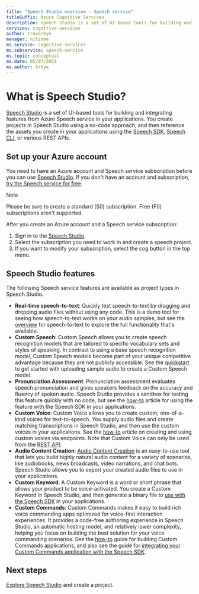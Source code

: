 ```yaml
---
title: "Speech Studio overview - Speech service"
titleSuffix: Azure Cognitive Services
description: Speech Studio is a set of UI-based tools for building and integrating features from Azure Speech service in your applications.
services: cognitive-services
author: trevorbye
manager: nitinme
ms.service: cognitive-services
ms.subservice: speech-service
ms.topic: conceptual
ms.date: 05/07/2021
ms.author: trbye
---
```


# What is Speech Studio?

[Speech Studio](https://speech.microsoft.com) is a set of UI-based tools for building and integrating features from Azure Speech service in your applications. You create projects in Speech Studio using a no-code approach, and then reference the assets you create in your applications using the [Speech SDK](speech-sdk.md), [Speech CLI](spx-overview.md), or various REST APIs.

## Set up your Azure account

You need to have an Azure account and Speech service subscription before you can use [Speech Studio](https://speech.microsoft.com). If you don't have an account and subscription, [try the Speech service for free](overview.md#try-the-speech-service-for-free).

> [!NOTE]
> Please be sure to create a standard (S0) subscription. Free (F0) subscriptions aren't supported.

After you create an Azure account and a Speech service subscription:

1. Sign in to the [Speech Studio](https://speech.microsoft.com).
1. Select the subscription you need to work in and create a speech project.
1. If you want to modify your subscription, select the cog button in the top menu.

## Speech Studio features

The following Speech service features are available as project types in Speech Studio.

* **Real-time speech-to-text**: Quickly test speech-to-text by dragging and dropping audio files without using any code. This is a demo tool for seeing how speech-to-text works on your audio samples, but see the [overview](speech-to-text.md) for speech-to-text to explore the full functionality that's available.
* **Custom Speech**: Custom Speech allows you to create speech recognition models that are tailored to specific vocabulary sets and styles of speaking. In contrast to using a base speech recognition model, Custom Speech models become part of your unique competitive advantage because they are not publicly accessible. See the [quickstart](how-to-custom-speech-test-and-train.md) to get started with uploading sample audio to create a Custom Speech model.
* **Pronunciation Assessment**: Pronunciation assessment evaluates speech pronunciation and gives speakers feedback on the accuracy and fluency of spoken audio. Speech Studio provides a sandbox for testing this feature quickly with no code, but see the [how-to](how-to-pronunciation-assessment.md) article for using the feature with the Speech SDK in your applications.
* **Custom Voice**: Custom Voice allows you to create custom, one-of-a-kind voices for text-to-speech. You supply audio files and create matching transcriptions in Speech Studio, and then use the custom voices in your applications. See the [how-to](how-to-custom-voice-create-voice.md) article on creating and using custom voices via endpoints. Note that Custom Voice can only be used from the [REST API](rest-text-to-speech.md).
* **Audio Content Creation**: [Audio Content Creation](how-to-audio-content-creation.md) is an easy-to-use tool that lets you build highly natural audio content for a variety of scenarios, like audiobooks, news broadcasts, video narrations, and chat bots. Speech Studio allows you to export your created audio files to use in your applications.
* **Custom Keyword**: A Custom Keyword is a word or short phrase that allows your product to be voice-activated. You create a Custom Keyword in Speech Studio, and then generate a binary file to [use with the Speech SDK](custom-keyword-basics.md) in your applications.
* **Custom Commands**: Custom Commands makes it easy to build rich voice commanding apps optimized for voice-first interaction experiences. It provides a code-free authoring experience in Speech Studio, an automatic hosting model, and relatively lower complexity, helping you focus on building the best solution for your voice commanding scenarios. See the [how-to](how-to-develop-custom-commands-application.md) guide for building Custom Commands applications, and also see the guide for [integrating your Custom Commands application with the Speech SDK](how-to-custom-commands-setup-speech-sdk.md).

## Next steps

[Explore Speech Studio](https://speech.microsoft.com) and create a project.




